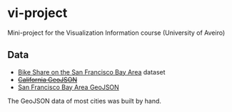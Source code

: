 # vi-project
Mini-project for the Visualization Information course (University of Aveiro)

## Data

- [Bike Share on the San Francisco Bay Area](https://www.kaggle.com/datasets/benhamner/sf-bay-area-bike-share) dataset
- ~~[California GeoJSON](https://github.com/johan/world.geo.json/blob/master/countries/USA/CA.geo.json)~~
- [San Francisco Bay Area GeoJSON](https://data.sfgov.org/Geographic-Locations-and-Boundaries/Bay-Area-Counties/s9wg-vcph)

The GeoJSON data of most cities was built by hand.
